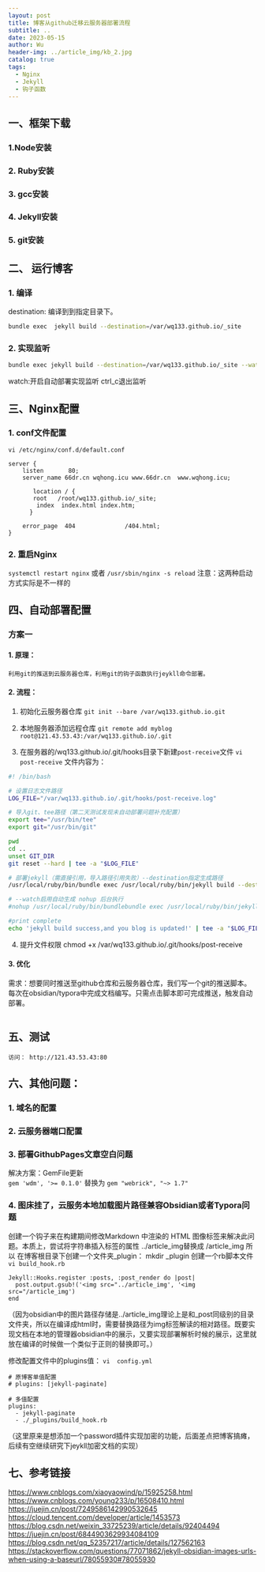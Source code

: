 ```yaml
---
layout: post
title: 博客从github迁移云服务器部署流程
subtitle: ..
date: 2023-05-15
author: Wu
header-img: ../article_img/kb_2.jpg
catalog: true
tags:
  - Nginx
  - Jekyll
  - 钩子函数
---
```


## 一、框架下载
### 1.Node安装

### 2. Ruby安装

### 3. gcc安装

### 4. Jekyll安装

### 5. git安装

## 二、 运行博客

### 1. 编译
destination: 编译到到指定目录下。
```bash
bundle exec  jekyll build --destination=/var/wq133.github.io/_site
```

### 2. 实现监听
```bash
bundle exec jekyll build --destination=/var/wq133.github.io/_site --watch
```
watch:开启自动部署实现监听
ctrl_c退出监听

## 三、Nginx配置

### 1. conf文件配置
`vi /etc/nginx/conf.d/default.conf`
```
server {
    listen       80;
    server_name 66dr.cn wqhong.icu www.66dr.cn  www.wqhong.icu;
    
       location / {
       root   /root/wq133.github.io/_site;
        index  index.html index.htm;
      }

    error_page  404              /404.html; 
}
```

### 2. 重启Nginx
`systemctl restart nginx`
或者 `/usr/sbin/nginx -s reload`
注意：这两种启动方式实际是不一样的
## 四、自动部署配置

### 方案一

#### 1. 原理：
	利用git的推送到云服务器仓库，利用git的钩子函数执行jeykll命令部署。
#### 2. 流程：
1. 初始化云服务器仓库
 `git init --bare /var/wq133.github.io.git`
 
2. 本地服务器添加远程仓库
`git remote add myblog root@121.43.53.43:/var/wq133.github.io/.git`

3. 在服务器的/wq133.github.io/.git/hooks目录下新建`post-receive`文件
	```vi post-receive```
文件内容为：
```bash
#! /bin/bash

# 设置日志文件路径
LOG_FILE="/var/wq133.github.io/.git/hooks/post-receive.log"

# 导入git、tee路径（第二天测试发现未自动部署问题补充配置）
export tee="/usr/bin/tee"
export git="/usr/bin/git"

pwd
cd ..
unset GIT_DIR
git reset --hard | tee -a "$LOG_FILE"

# 部署jekyll（需直接引用，导入路径引用失败）--destination指定生成路径
/usr/local/ruby/bin/bundle exec /usr/local/ruby/bin/jekyll build --destination=/var/wq133.github.io/_site

# --watch启用自动生成 nohup 后台执行
#nohup /usr/local/ruby/bin/bundlebundle exec /usr/local/ruby/bin/jekyll  build --destination=/var/wq133.github.io/_site > /var/wq133.github.io/jekyll.log 2>&1 &

#print complete
echo 'jekyll build success,and you blog is updated!' | tee -a "$LOG_FILE"

```

4. 提升文件权限
chmod +x /var/wq133.github.io/.git/hooks/post-receive

#### 3. 优化
需求：想要同时推送至github仓库和云服务器仓库，我们写一个git的推送脚本。每次在obsidian/typora中完成文档编写。只需点击脚本即可完成推送，触发自动部署。
```python

```

## 五、测试 
	访问： http://121.43.53.43:80


## 六、其他问题：
### 1. 域名的配置


### 2. 云服务器端口配置



### 3. 部署GithubPages文章空白问题
解决方案：GemFile更新  
`gem 'wdm', '>= 0.1.0'`
替换为
`gem "webrick", "~> 1.7"`

### 4. 图床挂了，云服务本地加载图片路径兼容Obsidian或者Typora问题

 创建一个钩子来在构建期间修改Markdown 中渲染的 HTML 图像标签来解决此问题。本质上，尝试将字符串插入标签的属性 ../article_img替换成 /article_img
 所以 在博客根目录下创建一个文件夹_plugin：
 mkdir _plugin
 创建一个rb脚本文件
`vi build_hook.rb`
```
Jekyll::Hooks.register :posts, :post_render do |post|
  post.output.gsub!('<img src="../article_img', '<img src="/article_img')
end
```
（因为obsidian中的图片路径存储是../article_img理论上是和_post同级别的目录文件夹，所以在编译成html时，需要替换路径为img标签解读的相对路径。既要实现文档在本地的管理器obsidian中的展示，又要实现部署解析时候的展示，这里就放在编译的时候做一个类似于正则的替换即可。）

修改配置文件中的plugins值：
`vi  config.yml`
```
# 原博客单值配置
# plugins: [jekyll-paginate]

# 多值配置
plugins:
  - jekyll-paginate
  - ./_plugins/build_hook.rb
```
（这里原来是想添加一个password插件实现加密的功能，后面差点把博客搞瘫，后续有空继续研究下jeykll加密文档的实现）

## 七、参考链接
https://www.cnblogs.com/xiaoyaowind/p/15925258.html
https://www.cnblogs.com/young233/p/16508410.html
https://juejin.cn/post/7249586142990532645
https://cloud.tencent.com/developer/article/1453573
https://blog.csdn.net/weixin_33725239/article/details/92404494
https://juejin.cn/post/6844903629934084109
https://blog.csdn.net/qq_52357217/article/details/127562163
https://stackoverflow.com/questions/77071862/jekyll-obsidian-images-urls-when-using-a-baseurl/78055930#78055930